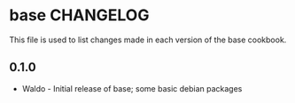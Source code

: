 base CHANGELOG
==============

This file is used to list changes made in each version of the base cookbook.

0.1.0
-----
- Waldo - Initial release of base; some basic debian packages


